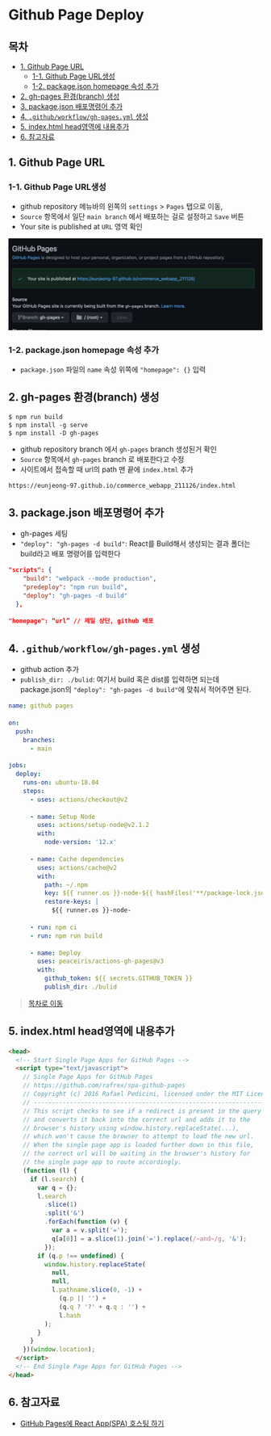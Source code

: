 # Github Page Deploy

## 목차

- [1. Github Page URL](#1-github-page-url)
  - [1-1. Github Page URL생성](#1-1-github-page-url생성)
  - [1-2. package.json homepage 속성 추가](#1-2-packagejson-homepage-속성-추가)
- [2. gh-pages 환경(branch) 생성](#2-gh-pages-환경branch-생성)
- [3. package.json 배포명령어 추가](#3-packagejson-배포명령어-추가)
- [4. `.github/workflow/gh-pages.yml` 생성](#4-githubworkflowgh-pagesyml-생성)
- [5. index.html head영역에 내용추가](#5-indexhtml-head영역에-내용추가)
- [6. 참고자료](#6-참고자료)

## 1. Github Page URL

### 1-1. Github Page URL생성

- github repository 메뉴바의 왼쪽의 `settings` > `Pages` 탭으로 이동,
- `Source` 항목에서 일단 `main branch` 에서 배포하는 걸로 설정하고 `Save` 버튼
- Your site is published at `URL` 영역 확인

<img src='./github_publish.png' />

### 1-2. package.json homepage 속성 추가

- `package.json` 파일의 `name` 속성 위쪽에 `"homepage": {}` 입력

## 2. gh-pages 환경(branch) 생성

```
$ npm run build
$ npm install -g serve
$ npm install -D gh-pages
```

- github repository branch 에서 `gh-pages` branch 생성된거 확인
- `Source` 항목에서 `gh-pages` branch 로 배포한다고 수정
- 사이트에서 접속할 때 url의 path 맨 끝에 `index.html` 추가

```
https://eunjeong-97.github.io/commerce_webapp_211126/index.html
```

## 3. package.json 배포명령어 추가

- gh-pages 세팅
- `"deploy": "gh-pages -d build"`: React를 Build해서 생성되는 결과 폴더는 build라고 배포 명령어를 입력한다

```json
"scripts": {
    "build": "webpack --mode production",
    "predeploy": "npm run build",
    "deploy": "gh-pages -d build"
  },

"homepage": “url” // 제일 상단, github 배포

```

## 4. `.github/workflow/gh-pages.yml` 생성

- github action 추가
- `publish_dir: ./bulid`: 여기서 build 혹은 dist를 입력하면 되는데 package.json의 `"deploy": "gh-pages -d build"`에 맞춰서 적어주면 된다.

```yml
name: github pages

on:
  push:
    branches:
      - main

jobs:
  deploy:
    runs-on: ubuntu-18.04
    steps:
      - uses: actions/checkout@v2

      - name: Setup Node
        uses: actions/setup-node@v2.1.2
        with:
          node-version: '12.x'

      - name: Cache dependencies
        uses: actions/cache@v2
        with:
          path: ~/.npm
          key: ${{ runner.os }}-node-${{ hashFiles('**/package-lock.json') }}
          restore-keys: |
            ${{ runner.os }}-node-

      - run: npm ci
      - run: npm run build

      - name: Deploy
        uses: peaceiris/actions-gh-pages@v3
        with:
          github_token: ${{ secrets.GITHUB_TOKEN }}
          publish_dir: ./bulid
```

> [목차로 이동](#목차)

## 5. index.html head영역에 내용추가

```html
<head>
  <!-- Start Single Page Apps for GitHub Pages -->
  <script type="text/javascript">
    // Single Page Apps for GitHub Pages
    // https://github.com/rafrex/spa-github-pages
    // Copyright (c) 2016 Rafael Pedicini, licensed under the MIT License
    // ----------------------------------------------------------------------
    // This script checks to see if a redirect is present in the query string
    // and converts it back into the correct url and adds it to the
    // browser's history using window.history.replaceState(...),
    // which won't cause the browser to attempt to load the new url.
    // When the single page app is loaded further down in this file,
    // the correct url will be waiting in the browser's history for
    // the single page app to route accordingly.
    (function (l) {
      if (l.search) {
        var q = {};
        l.search
          .slice(1)
          .split('&')
          .forEach(function (v) {
            var a = v.split('=');
            q[a[0]] = a.slice(1).join('=').replace(/~and~/g, '&');
          });
        if (q.p !== undefined) {
          window.history.replaceState(
            null,
            null,
            l.pathname.slice(0, -1) +
              (q.p || '') +
              (q.q ? '?' + q.q : '') +
              l.hash
          );
        }
      }
    })(window.location);
  </script>
  <!-- End Single Page Apps for GitHub Pages -->
</head>
```

## 6. 참고자료

- [GitHub Pages에 React App(SPA) 호스팅 하기](https://iamsjy17.github.io/react/2018/11/04/githubpage-SPA.html)
